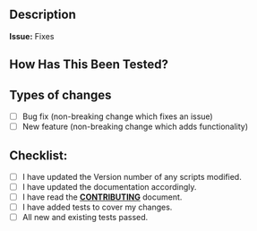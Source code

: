 <!-- markdownlint-disable-file -->
<!--- Provide a general summary of your changes in the Title above -->

## Description
<!--- Describe your changes in detail -->
<!--- Why is this change required? What problem does it solve? -->

<!--- Associated issue number -->
**Issue:** Fixes 

## How Has This Been Tested?
<!--- Please describe in detail how you tested your changes. -->

## Types of changes
<!--- What types of changes does your code introduce? Put an `x` in all the boxes that apply: -->
- [ ] Bug fix (non-breaking change which fixes an issue)
- [ ] New feature (non-breaking change which adds functionality)

## Checklist:
<!--- Go over all the following points, and put an `x` in all the boxes that apply. -->
<!--- If you're unsure about any of these, don't hesitate to ask. We're here to help! -->
- [ ] I have updated the Version number of any scripts modified.
- [ ] I have updated the documentation accordingly.
- [ ] I have read the [**CONTRIBUTING**](https://github.com/LowlyDBA/dba-multitool/blob/master/.github/CONTRIBUTING.md) document.
- [ ] I have added tests to cover my changes.
- [ ] All new and existing tests passed.
